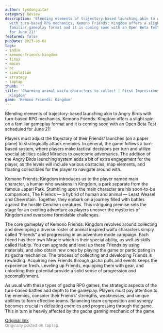 ```yaml
---
author: lyndonguitar
category: Review
description: 'Blending elements of trajectory-based launching akin to Angry Birds
  with turn-based RPG mechanics, Kemono Friends: Kingdom offers a slight spin on a
  familiar gameplay format and it is coming soon with an Open Beta Test scheduled
  for June 21!'
featured: false
pubDate: 2023-06-08
tags:
- indie
- kemono-friends-kingdom
- linux
- macos
- pc
- simulation
- strategy
- taptap
thumb: ''
title: 'Charming animal waifu characters to collect | First Impressions - Kemono Friends:
  Kingdom'
game: 'Kemono Friends: Kingdom'
---
```

Blending elements of trajectory-based launching akin to Angry Birds with turn-based RPG mechanics, Kemono Friends: Kingdom offers a slight spin on a familiar gameplay format and it is coming soon with an Open Beta Test scheduled for June 21!

Players must adjust the trajectory of their Friends' launches (on a paper plane) to strategically attack enemies. In general, the game follows a turn-based system, where players make tactical decisions per turn and utilize special abilities called Miracles to overcome adversaries. The addition of the Angry Birds launching system adds a bit of extra engagement for the player, as the levels will include various obstacles, map elements, and floating collectibles for the player to navigate around with.

Kemono Friends: Kingdom introduces us to the player named main character, a human who awakens in Kingdom, a park separate from the famous Japari Park. Stumbling upon the main character are his soon-to-be companions, The Friends — a hybrid of human and animal — Least Weasel and Chevrotain. Together, they embark on a journey filled with battles against the hostile Cerulean creatures. This intriguing premise sets the stage for an exciting adventure as players uncover the mysteries of Kingdom and overcome formidable challenges.

The core gameplay of Kemono Friends: Kingdom revolves around collecting and developing a diverse roster of animal inspired waifu characters simply called “Friends” and progressing in an adventure mode campaign. Each friend has their own Miracle which is their special ability, as well as skills called Habits. You can upgrade and level up these Friends by using materials, and also obtain new ones by playing the game or participating in its gacha mechanics. The process of collecting and developing Friends is rewarding. Acquiring new Friends through gacha pulls and events keeps the experience fresh. Leveling up Friends, equipping them with gear, and unlocking their potential provide a solid sense of progression and accomplishment.

As usual with these types of gacha RPG games, the strategic aspects of the turn-based battles add depth to the gameplay. Players must pay attention to the enemies, consider their Friends' strengths, weaknesses, and unique abilities to form effective teams. Balancing team composition and synergy becomes crucial in defeating enemies and progressing through the game. This in turn is heavily affected by the gacha gaming mechanic of the game.

[Original link](https://www.taptap.io/post/5784433)<br><span style="font-size: 0.95em; color: #888;">Originally posted on TapTap.</span>